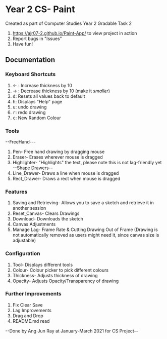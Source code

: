 # Year 2 CS- Paint

Created as part of Computer Studies Year 2 Gradable Task 2

1. https://ajr07-2.github.io/Paint-App/ to view project in action
2. Report bugs in "Issues"
3. Have fun!

## Documentation

### Keyboard Shortcuts

1. &#8592; : Increase thickness by 10
2. &#8594; : Decrease thickness by 10 (make it _smaller_)
3. <kbd>d</kbd>: Resets all values back to default
4. <kbd>h</kbd>: Displays "Help" page
5. <kbd>u</kbd>: undo drawing
6. <kbd>r</kbd>: redo drawing
7. <kbd>c</kbd>: New Random Colour

### Tools

--FreeHand---

1. Pen- Free hand drawing by dragging mouse
2. Eraser- Erases wherever mouse is dragged
3. Highlighter- "Highlights" the text, please note this is not lag-friendly yet
   --Shape Drawers--
4. Line_Drawer- Draws a line when mouse is dragged
5. Rect_Drawer- Draws a rect when mouse is dragged

### Features

1. Saving and Retrieving- Allows you to save a sketch and retrieve it in another session
2. Reset_Canvas- Clears Drawings
3. Download- Downloads the sketch
4. Canvas Adjustments
5. Manage Lag- Frame Rate & Cutting Drawing Out of Frame (Drawing is not automatically removed as users might need it, since canvas size is adjustable)

### Configuration

1. Tool- Displays different tools
2. Colour- Colour picker to pick different colours
3. Thickness- Adjusts thickness of drawing
4. Opacity- Adjusts Opacity/Transparency of drawing

### Further Improvements

1. Fix Clear Save
2. Lag Improvements
3. Drag and Drop
4. README.md read

--Done by Ang Jun Ray at January-March 2021 for CS Project--
